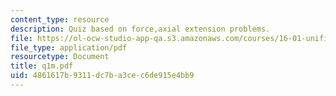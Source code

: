 ```yaml
---
content_type: resource
description: Quiz based on force,axial extension problems.
file: https://ol-ocw-studio-app-qa.s3.amazonaws.com/courses/16-01-unified-engineering-i-ii-iii-iv-fall-2005-spring-2006/4861617b9311dc7ba3cec6de915e4bb9_q1m.pdf
file_type: application/pdf
resourcetype: Document
title: q1m.pdf
uid: 4861617b-9311-dc7b-a3ce-c6de915e4bb9
---
```

